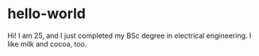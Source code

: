 # hello-world

Hi!
I am 25, and I just completed my BSc degree in electrical engineering. I like milk and cocoa, too.
